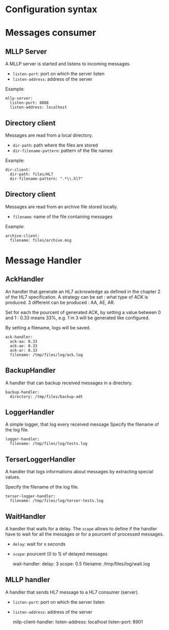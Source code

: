 Configuration syntax
====================

# Messages consumer
## MLLP Server
A MLLP server is started and listens to incoming messages.

- `listen-port`: port on which the server listen
- `listen-address`: address of the server

Example:

    mllp-server:
      listen-port: 8888
      listen-address: localhost

## Directory client
Messages are read from a local directory.

- `dir-path`: path where the files are stored
- `dir-filename-pattern`: pattern of the file names

Example:

	dir-client:
	  dir-path: files/HL7
	  dir-filename-pattern: ".*\\.hl7"

## Directory client
Messages are read from an archive file stored locally.

- `filename`: name of the file containing messages

Example:

	archive-client:
	  filename: files/archive.msg


# Message Handler
## AckHandler
An handler that generate an HL7 acknowledge as defined in the chapter 2 of the HL7 specification.
A strategy can be set : what type of ACK is produced.
3 different can be produced : AA, AE, AR.

Set for each the pourcent of generated ACK, by setting a value between 0 and 1 : 0.33 means 33%, e.g. 1 in 3 will be generated like configured.

By setting a filename, logs will be saved.


	ack-handler:
	  ack-aa: 0.33
	  ack-ae: 0.33
	  ack-ar: 0.33
	  filename: /tmp/files/log/ack.log

## BackupHandler
A handler that can backup received messages in a directory.

	backup-handler:
	  directory: /tmp/files/backup-adt
  
## LoggerHandler
A simple logger, that log every received message
Specify the filename of the log file. 
 
	logger-handler:
	  filename: /tmp/files/log/tests.log
	  
## TerserLoggerHandler
A handler that logs informations about messages by extracting special values.

Specify the filename of the log file. 


	terser-logger-handler:
	  filename: /tmp/files/log/terser-tests.log
	  
## WaitHandler
A handler that waits for a delay. The `scope` allows to define if the handler have to wait for all the messages or for a pourcent of processed messages.

- `delay`: wait for x seconds
- `scope`: pourcent (0 to 1) of delayed messages 


	wait-handler:
	  delay: 3
	  scope: 0.5
	  filename: /tmp/files/log/wait.log

## MLLP handler
A handler that sends HL7 message to a HL7 consumer (server). 

- `listen-port`: port on which the server listen
- `listen-address`: address of the server

	mllp-client-handler:
	  listen-address: localhost
	  listen-port: 8901